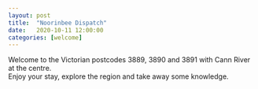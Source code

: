 ```yaml
---
layout: post
title:  "Noorinbee Dispatch"
date:   2020-10-11 12:00:00
categories: [welcome]
---
```


Welcome to the Victorian postcodes 3889, 3890 and 3891 with Cann River at the centre.
<br>Enjoy your stay, explore the region and take away some knowledge.
